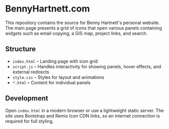 # BennyHartnett.com

This repository contains the source for Benny Hartnett's personal website. The main page presents a grid of icons that open various panels containing widgets such as email copying, a GIS map, project links, and search.

## Structure
- `index.html` – Landing page with icon grid
- `script.js` – Handles interactivity for showing panels, hover effects, and external redirects
- `style.css` – Styles for layout and animations
- `*.html` – Content for individual panels

## Development
Open `index.html` in a modern browser or use a lightweight static server. The site uses Bootstrap and Remix Icon CDN links, so an internet connection is required for full styling.

